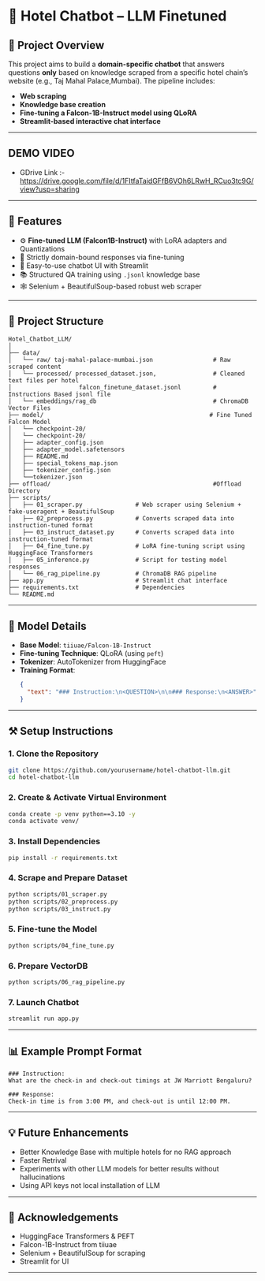 # 🏨 Hotel Chatbot – LLM Finetuned

## 📌 Project Overview

This project aims to build a **domain-specific chatbot** that answers questions **only** based on knowledge scraped from a specific hotel chain’s website (e.g., Taj Mahal Palace,Mumbai). The pipeline includes:
- **Web scraping**
- **Knowledge base creation**
- **Fine-tuning a Falcon-1B-Instruct model using QLoRA**
- **Streamlit-based interactive chat interface**

---

## DEMO VIDEO
- GDrive Link :- https://drive.google.com/file/d/1FItfaTaidGFfB6VOh6LRwH_RCuo3tc9G/view?usp=sharing

---


## 🚀 Features
- ⚙️ **Fine-tuned LLM (Falcon1B-Instruct)** with LoRA adapters and Quantizations
- 📄 Strictly domain-bound responses via fine-tuning 
- 💬 Easy-to-use chatbot UI with Streamlit
- 📚 Structured QA training using `.jsonl` knowledge base
- 🕸️ Selenium + BeautifulSoup-based robust web scraper

---

## 📁 Project Structure

```
Hotel_Chatbot_LLM/
│
├── data/
│   └── raw/ taj-mahal-palace-mumbai.json                 # Raw scraped content
│   └── processed/ processed_dataset.json,                # Cleaned text files per hotel
│                   falcon_finetune_dataset.jsonl         # Instructions Based jsonl file
│   └── embeddings/rag_db                                 # ChromaDB Vector Files
├── model/                                               # Fine Tuned Falcon Model
│   └── checkpoint-20/ 
│   └── checkpoint-20/
│   ├── adapter_config.json
│   ├── adapter_model.safetensors
│   ├── README.md
│   ├── special_tokens_map.json
│   ├── tokenizer_config.json
│   └──tokenizer.json
├── offload/                                              #Offload Directory
├── scripts/
│   ├── 01_scraper.py               # Web scraper using Selenium + fake-useragent + BeautifulSoup
│   ├── 02_preprocess.py            # Converts scraped data into instruction-tuned format
│   ├── 03_instruct_dataset.py      # Converts scraped data into instruction-tuned format
│   ├── 04_fine_tune.py             # LoRA fine-tuning script using HuggingFace Transformers
│   ├── 05_inference.py             # Script for testing model responses
│   └── 06_rag_pipeline.py          # ChromaDB RAG pipeline
├── app.py                          # Streamlit chat interface
├── requirements.txt                # Dependencies 
└── README.md

```

---

## 🧠 Model Details

- **Base Model**: `tiiuae/Falcon-1B-Instruct`
- **Fine-tuning Technique**:  QLoRA (using `peft`)
- **Tokenizer**: AutoTokenizer from HuggingFace
- **Training Format**:
  ```json
  {
    "text": "### Instruction:\n<QUESTION>\n\n### Response:\n<ANSWER>"
  }
  ```

---

## ⚒️ Setup Instructions

### 1. Clone the Repository
```bash
git clone https://github.com/yourusername/hotel-chatbot-llm.git
cd hotel-chatbot-llm
```

### 2. Create & Activate Virtual Environment
```bash
conda create -p venv python==3.10 -y
conda activate venv/
```

### 3. Install Dependencies
```bash
pip install -r requirements.txt
```

### 4. Scrape and Prepare Dataset
```bash
python scripts/01_scraper.py
python scripts/02_preprocess.py
python scripts/03_instruct.py
```

### 5. Fine-tune the Model
```bash
python scripts/04_fine_tune.py
```

### 6. Prepare VectorDB
```bash
python scripts/06_rag_pipeline.py
```

### 7. Launch Chatbot
```bash
streamlit run app.py
```
---

## 📊 Example Prompt Format

```
### Instruction:
What are the check-in and check-out timings at JW Marriott Bengaluru?

### Response:
Check-in time is from 3:00 PM, and check-out is until 12:00 PM.
```

---

## 💡 Future Enhancements

- Better Knowledge Base with multiple hotels for no RAG approach
- Faster Retrival 
- Experiments with other LLM models for better results without hallucinations
- Using API keys not local installation of LLM

---

## 🤝 Acknowledgements

- HuggingFace Transformers & PEFT
- Falcon-1B-Instruct from tiiuae
- Selenium + BeautifulSoup for scraping
- Streamlit for UI

---

